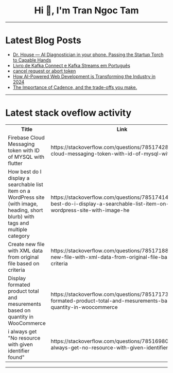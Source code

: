 <h1 align="center">Hi 👋, I'm Tran Ngoc Tam</h1>

---

# Latest Blog Posts 
<!-- BLOG-POST-LIST:START -->
- [Dr. House — AI Diagnostician in your phone. Passing the Startup Torch to Capable Hands](https://dev.to/markparker5/dr-house-ai-diagnostician-in-your-phone-passing-the-startup-torch-to-capable-hands-13pf)
- [Livro de Kafka Connect e Kafka Streams em Português](https://dev.to/rodrigovp/livro-de-kafka-connect-e-kafka-streams-em-portugues-p81)
- [cancel request or abort token](https://dev.to/jamshdbek/cancel-request-or-abort-token-308o)
- [How AI-Powered Web Development is Transforming the Industry in 2024](https://dev.to/delia_code/how-ai-powered-web-development-is-transforming-the-industry-in-2024-lpo)
- [The Importance of Cadence, and the trade-offs you make.](https://dev.to/leehambley/the-importance-of-cadence-and-the-trade-offs-you-make-oc9)
<!-- BLOG-POST-LIST:END -->

---

# Latest stack oveflow activity
<table>
  <tr><th>Title</th><th>Link</th></tr>
  <!-- STACKOVERFLOW:START --><tr><td>Firebase Cloud Messaging token with ID of MYSQL with flutter</td><td>https://stackoverflow.com/questions/78517428/firebase-cloud-messaging-token-with-id-of-mysql-with-flutter</td></tr><tr><td>How best do I display a searchable list item on a WordPress site &lpar;with image, heading, short blurb&rpar; with tags and multiple category</td><td>https://stackoverflow.com/questions/78517414/how-best-do-i-display-a-searchable-list-item-on-a-wordpress-site-with-image-he</td></tr><tr><td>Create new file with XML data from original file based on criteria</td><td>https://stackoverflow.com/questions/78517188/create-new-file-with-xml-data-from-original-file-based-on-criteria</td></tr><tr><td>Display formated product total and mesurements based on quantity in WooCommerce</td><td>https://stackoverflow.com/questions/78517173/display-formated-product-total-and-mesurements-based-on-quantity-in-woocommerce</td></tr><tr><td>i always get &quot;No resource with given identifier found&quot;</td><td>https://stackoverflow.com/questions/78516980/i-always-get-no-resource-with-given-identifier-found</td></tr><!-- STACKOVERFLOW:END -->
</table>

---


